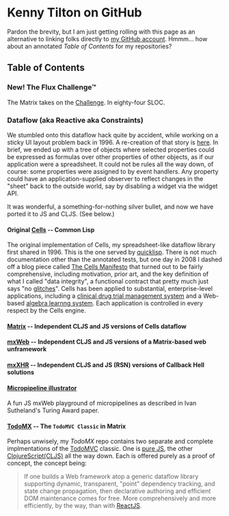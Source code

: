 # Kenny Tilton on GitHub

Pardon the brevity, but I am just getting rolling with this page as an alternative to linking folks directly to [my GitHub account](https://github.com/kennytilton). Hmmm... how about an annotated *Table of Contents* for my repositories?

## Table of Contents
### New! The Flux Challenge&trade;
The Matrix takes on the [Challenge](https://github.com/kennytilton/flux-challenge/blob/master/submissions/kennytilton/README.md). In eighty-four SLOC.
### Dataflow (aka Reactive aka Constraints)
We stumbled onto this dataflow hack quite by accident, while working on a sticky UI layout problem back in 1996. A re-creation of that story is [here](http://smuglispweeny.blogspot.com/2017/06/the-making-of-cells-case-study-in-dumb.html).
In brief, we ended up with a tree of objects where selected properties could be expressed as formulas over other properties of other objects, as if our application were a spreadsheet. It could not be rules all the way down, of course: some properties were assigned to by event handlers. Any property could have an application-supplied observer to reflect changes in the "sheet" back to the outside world, say by disabling a widget via the widget API.

It was wonderful, a something-for-nothing silver bullet, and now we have ported it to JS and CLJS. (See below.)

#### Original [Cells](https://github.com/kennytilton/cells) -- Common Lisp
The original implementation of Cells, my spreadsheet-like dataflow library first shared in 1996. This is the one served by [quicklisp](https://www.quicklisp.org/beta/).
There is not much documentation other than the annotated tests, but one day in 2008 I dashed off a blog piece called [The Cells Manifesto](http://smuglispweeny.blogspot.com/2008/02/cells-manifesto.html) that turned out to be fairly comprehensive, including motivation, prior art, and the key definition of what I called "data integrity", a functional contract that pretty much just says "no [glitches](https://en.wikipedia.org/wiki/Reactive_programming#Glitches)".
Cells has been applied to substantial, enterprise-level applications, including a [clinical drug trial management system](http://smuglispweeny.blogspot.com/2008/03/my-biggest-lisp-project.html) and a Web-based [algebra learnng system](http://tiltonsalgebra.com/#). Each application is controlled in every respect by the Cells engine.

#### [Matrix](https://github.com/kennytilton/matrix) -- Independent CLJS and JS versions of Cells dataflow
#### [mxWeb](https://github.com/kennytilton/tag) -- Independent CLJS and JS versions of a Matrix-based web unframework
#### [mxXHR](https://github.com/kennytilton/xhr) -- Independent CLJS and JS (RSN) versions of Callback Hell solutions
#### [Micropipeline illustrator](https://github.com/kennytilton/kennytilton.github.io/blob/master/micropipeline/readme.md)
A fun JS mxWeb playground of micropipelines as described in Ivan Sutheland's Turing Award paper.
#### [TodoMX](https://github.com/kennytilton/todomx) -- The `TodoMVC Classic` in Matrix
Perhaps unwisely, my _TodoMX_ repo contains two separate and complete implmentations of the [TodoMVC](https://github.com/tastejs/todomvc/blob/master/app-spec.mdhttps://github.com/tastejs/todomvc/blob/master/app-spec.md) classic. One is [pure JS](https://github.com/kennytilton/todomx/tree/master/js/todomx), the other [ClojureScript(CLJS)](https://github.com/kennytilton/todomx/tree/master/cljs/todomx) all the way down. Each is offered purely as a proof of concept, the concept being:
> If one builds a Web framework atop a generic dataflow library supporting dynamic, transparent, "point" dependency tracking, and state change propagation, then declarative authoring and efficient DOM maintenance comes for free. More comprehensively and more efficiently, by the way, than with [ReactJS](https://reactjs.org).



